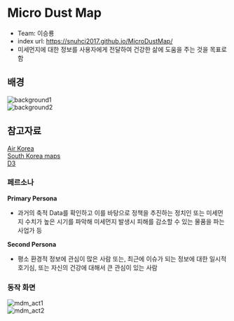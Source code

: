 Micro Dust Map
================
- Team: 이승룡
- index url: https://snuhci2017.github.io/MicroDustMap/
- 미세먼지에 대한 정보를 사용자에게 전달하여 건강한 삶에 도움을 주는 것을 목표로 함 

## 배경
![background1](snuhci2017.github.io/MicroDustMap/image/mdm_background1.png)<br />
![background2](snuhci2017.github.io/MicroDustMap/image/mdm_background.png)

## 참고자료
[Air Korea](https://www.airkorea.or.kr/index)<br />
[South Korea maps](https://github.com/southkorea/southkorea-maps)<br />
[D3](https://github.com/d3/d3)

### 페르소나
**Primary Persona** 
* 과거의 축적 Data를 확인하고 이를 바탕으로 정책을 추진하는 정치인 또는 미세먼지 수치가 높은 시기를 파악해 미세먼지 발생시 피해를 감소할 수 있는 물품을 파는 사업가 등
 
**Second Persona**
* 평소 환경적 정보에 관심이 많은 사람 또는, 최근에 이슈가 되는 정보에 대한 일시적 호기심, 또는 자신의 건강에 대해서 큰 관심이 있는 사람

### 동작 화면
![mdm_act1](snuhci2017.github.io/MicroDustMap/image/mdm_act1.png)<br />
![mdm_act2](snuhci2017.github.io/MicroDustMap/image/mdm_act2.png)